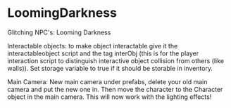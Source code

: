 # LoomingDarkness
Glitching NPC's: Looming Darkness


Interactable objects:
to make object interactable give it the interactableobject script and the tag interObj (this is for the player interaction script to distinguish interactive object collision from others (like walls)).
Set storage variable to true if it should be storable in inventory.

Main Camera:
New main camera under prefabs, delete your old main camera and put the new one in. Then move the character to the Character object in the main camera. This will now work with the lighting effects!
